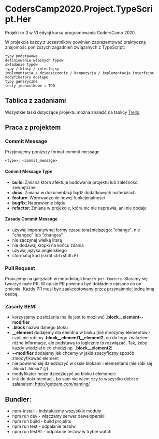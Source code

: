 # CodersCamp2020.Project.TypeScript.Her

Projekt nr 3 w VI edycji kursu programowania CodersCamp 2020.

W projekcie każdy z uczestników powinien zaprezentować praktyczną znajomość poniższych zagadnień związanych z TypeScript:
```
typy podstawowe
definiowanie własnych typów
składanie typów
typy / klasy / interfejsy
implementacja / dziedziczenie / kompozycja / implementacja interfejsu
modyfikatory dostępu
typy generyczne
testy jednostkowe i TDD
```

## Tablica z zadaniami

Wszystkie taski dotyczące projektu można znaleźć na tablicy [Trello](https://trello.com/b/HzFTZcYy/project-3-typescript-her).

## Praca z projektem


### Commit Message

Przyjmujemy poniższy format commit message

```
<type>: <commit_message>
```

#### Commit Message Type

* **build**: Zmiana która afektuje budowanie projektu lub zależności zewnętrzne
* **docs**: Zmiana w dokumentacji bądź dodatkowych materiałach
* **feature**: Wprowadzenie nowej funkcjonalności
* **bugfix**: Naprawienie błędu
* **refactor**: Zmiana w projekcie, która nic nie naprawia, ani nie dodaje


#### Zasady Commit Message

* używaj imperatywnej formy czasu teraźniejszego: "change", nie "changed" lub "changes"
* nie zaczynaj wielką literą
* nie dodawaj kropki na końcu zdania
* używaj języka angielskiego
* sformatuj kod (skrót ctrl+shift+F)


### Pull Request

Pracujemy na gałęziach w metodologii `branch per feature`.
Staramy się tworzyć małe PR. W opisie PR powinno być dokładnie opisane
co on zmienia. Każdy PR musi być zaakceptowany przez przynajmniej jedną
inną osobę.

### Zasady BEM:

* korzystamy z założenia (na ile jest to możliwe) **.block__element--modifier**
* **.block** nazwa danego bloku
* **__element** dodajemy dla elemtnu w bloku (nie mnożymy elementów - czyli nie robimy  **.block__element1__element2**, co do tego znalazłem różne informacje, ale podstawa to logicznie to rozwiązać. Tak, żeby każdy wiedział o co chodzi np. **.block__element2**)
* **--modifier** dodajemy jak chcemy w jakiś specyficzny sposób zmodyfikować element
* nie powinno się dziedziczyć w cssie blokami i elementami (nie robi się _.block1 .block2 {}_)
* modyfikator może dziedziczyć po bloku i elemencie
* link do dokumentacji, bo sam nie wiem czy to wszystko dobrze załapałem: http://getbem.com/naming/

## Bundler:

* npm-install - indstalujemy wszystkie moduły
* npm run dev - włączamy serwer deweloperski
* npm run build - build projektu
* npm run test - odpalanie testów
* npm run testAll - odpalanie testów w trybie watch
